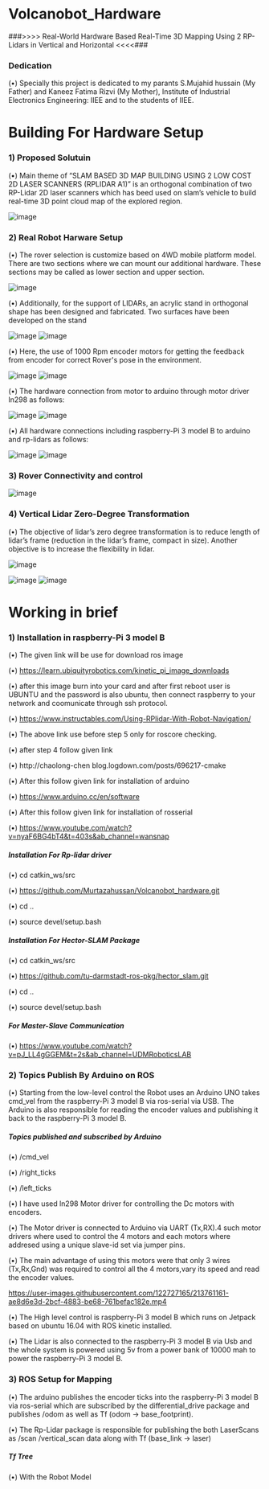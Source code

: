 # Volcanobot_Hardware
###>>>> Real-World Hardware Based Real-Time 3D Mapping Using 2 RP-Lidars in Vertical and Horizontal <<<<###

### Dedication

(•) Specially this project is dedicated to my parants S.Mujahid hussain (My Father) and Kaneez Fatima Rizvi (My Mother), Institute of Industrial Electronics Engineering: IIEE and to the students of IIEE.

# Building For Hardware Setup

### 1) Proposed Solutuin

(•) Main theme of “SLAM BASED 3D MAP BUILDING USING 2 LOW COST 2D LASER SCANNERS (RPLIDAR A1)” is an orthogonal combination of two RP-Lidar 2D laser scanners which has beed used on slam’s vehicle to build real-time 3D point cloud map of the explored region.

![image](https://user-images.githubusercontent.com/122727165/213647514-308d9fa9-696b-4b9e-b3d3-d3831a972ef5.png)

### 2) Real Robot Harware Setup

(•) The rover selection is customize based on 4WD mobile platform model. There are two sections where we can mount our additional hardware. These sections may be called as lower section and upper section.

![image](https://user-images.githubusercontent.com/122727165/213649634-c42d7a74-7a51-4aee-b0e1-a57e40e96467.png)

(•) Additionally, for the support of LIDARs, an acrylic stand in orthogonal shape has been designed and fabricated. Two surfaces have been developed on the stand 

![image](https://user-images.githubusercontent.com/122727165/213650407-4ea27207-b368-406d-a75b-a56d3bcb6197.png)
![image](https://user-images.githubusercontent.com/122727165/213650438-49017536-533d-4882-8743-e34cab36ce77.png)

(•) Here, the use of 1000 Rpm encoder motors for getting the feedback from encoder for correct Rover's pose in the environment.

![image](https://user-images.githubusercontent.com/122727165/213650463-6cb6bc4f-6deb-4c1f-8bcd-3e4d9342c89f.png)
![image](https://user-images.githubusercontent.com/122727165/213650485-23970853-cd75-4a79-91bc-335eb83a9de2.png)

(•) The hardware connection from motor to arduino through motor driver ln298 as follows:

![image](https://user-images.githubusercontent.com/122727165/213760627-b648e309-7888-416d-98f4-fbb299c113c4.png)
![image](https://user-images.githubusercontent.com/122727165/213760680-6d45f9eb-48cc-4162-acbb-f77cc8e425e1.png)

(•) All hardware connections including raspberry-Pi 3 model B to arduino and rp-lidars as follows:

![image](https://user-images.githubusercontent.com/122727165/213656700-e2873a69-79a6-4ff9-9e3a-47c0bdd78ac3.png)
![image](https://user-images.githubusercontent.com/122727165/213656723-915c5efd-6ca7-4a2c-b339-04084feba87d.png)

### 3) Rover Connectivity and control

![image](https://user-images.githubusercontent.com/122727165/213664272-f49d39ca-9ed2-4906-8fbf-c38654482bd4.png)

### 4) Vertical Lidar Zero-Degree Transformation

(•) The objective of lidar’s zero degree transformation is to reduce length of lidar’s frame (reduction in the lidar’s frame, compact in size). Another objective is to increase the flexibility in lidar.

![image](https://user-images.githubusercontent.com/122727165/213665672-51ff5c2f-4e00-43bb-b33d-bd88795aa3d9.png)

![image](https://user-images.githubusercontent.com/122727165/213666829-adec00ae-6742-4b07-b07b-a121a4f92d35.png)
![image](https://user-images.githubusercontent.com/122727165/213666975-dd90533e-b048-41c9-847d-e517581c53b9.png)

# Working in brief

### 1) Installation in raspberry-Pi 3 model B

(•) The given link will be use for download ros image 

(•) https://learn.ubiquityrobotics.com/kinetic_pi_image_downloads

(•) after this image burn into your card and after first reboot user is UBUNTU and the password is also ubuntu, then connect raspberry to your network and coomunicate through ssh protocol.

(•) https://www.instructables.com/Using-RPlidar-With-Robot-Navigation/

(•) The above link use before step 5 only for roscore checking.

(•) after step 4 follow given link

(•) http://chaolong-chen blog.logdown.com/posts/696217-cmake

(•) After this follow given link for installation of arduino 

(•) https://www.arduino.cc/en/software

(•) After this follow given link for installation of rosserial

(•) https://www.youtube.com/watch?v=nyaF6BG4bT4&t=403s&ab_channel=wansnap

##### Installation For Rp-lidar driver
 
(•) cd catkin_ws/src
 
(•) https://github.com/Murtazahussan/Volcanobot_hardware.git
 
(•) cd ..
 
(•) source devel/setup.bash

##### Installation For Hector-SLAM Package
 
(•) cd catkin_ws/src
 
(•) https://github.com/tu-darmstadt-ros-pkg/hector_slam.git
 
(•) cd ..
 
(•) source devel/setup.bash

##### For Master-Slave Communication

(•) https://www.youtube.com/watch?v=pJ_LL4gGGEM&t=2s&ab_channel=UDMRoboticsLAB

### 2) Topics Publish By Arduino on ROS

(•) Starting from the low-level control the Robot uses an Arduino UNO takes cmd_vel from the raspberry-Pi 3 model B via ros-serial via USB. The Arduino is also responsible for reading the encoder values and publishing it back to the raspberry-Pi 3 model B.

##### Topics published and subscribed by Arduino

(•) /cmd_vel

(•) /right_ticks

(•) /left_ticks 

(•) I have used ln298 Motor driver for controlling the Dc motors with encoders.

(•) The Motor driver is connected to Arduino via UART (Tx,RX).4 such motor drivers where used to control the 4 motors and each motors where addresed using a unique slave-id set via jumper pins.

(•) The main advantage of using this motors were that only 3 wires (Tx,Rx,Gnd) was required to control all the 4 motors,vary its speed and read the encoder values.

https://user-images.githubusercontent.com/122727165/213761161-ae8d6e3d-2bcf-4883-be68-761befac182e.mp4

(•) The High level control is raspberry-Pi 3 model B which runs on Jetpack based on ubuntu 16.04 with ROS kinetic installed.

(•) The Lidar is also connected to the raspberry-Pi 3 model B via Usb and the whole system is powered using 5v from a power bank of 10000 mah to power the raspberry-Pi 3 model B.

### 3) ROS Setup for Mapping

(•) The arduino publishes the encoder ticks into the raspberry-Pi 3 model B via ros-serial which are subscribed by the differential_drive package and publishes /odom as well as Tf (odom -> base_footprint).

(•) The Rp-Lidar package is responsible for publishing the both LaserScans as /scan /vertical_scan data along with Tf (base_link -> laser)

##### Tf Tree

(•) With the Robot Model





















